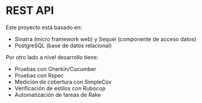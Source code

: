 REST API
========

Este proyecto está basado en:

* Sinatra (micro framework web) y Sequel (componente de acceso datos)
* PostgreSQL (base de datos relacional)

Por otro lado a nivel desarrollo tiene:

* Pruebas con Gherkin/Cucumber
* Pruebas con Rspec
* Medición de cobertura con SimpleCov
* Verificación de estilos con Rubocop
* Automatización de tareas de Rake

